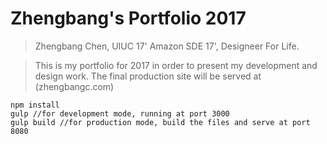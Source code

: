 # Zhengbang's Portfolio 2017
> Zhengbang Chen, UIUC 17' Amazon SDE 17', Designeer For Life.

> This is my portfolio for 2017 in order to present my development and design work. The final production site will be served at (zhengbangc.com)

```
npm install
gulp //for development mode, running at port 3000
gulp build //for production mode, build the files and serve at port 8080
```
